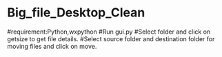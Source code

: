 # Big_file_Desktop_Clean
#requirement:Python,wxpython
#Run gui.py 
#Select folder and click on getsize to get file details.
#Select source folder and destination folder for moving files and click on move.
